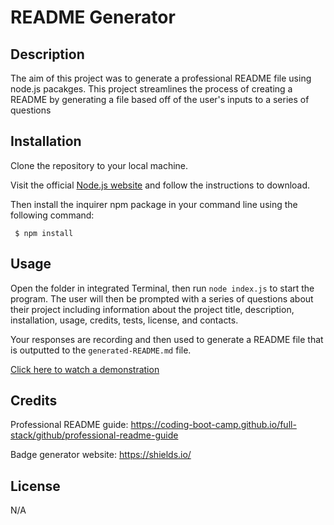 # README Generator

## Description

The aim of this project was to generate a professional README file using node.js pacakges. This project streamlines the process of creating a README by generating a file based off of the user's inputs to a series of questions

## Installation

Clone the repository to your local machine.

Visit the official [Node.js website](https://nodejs.org/en/) and follow the instructions to download.

Then install the inquirer npm package in your command line using the following command:

` $ npm install`

## Usage

Open the folder in integrated Terminal, then run `node index.js` to start the program. The user will then be prompted with a series of questions about their project including information about the project title, description, installation, usage, credits, tests, license, and contacts.

Your responses are recording and then used to generate a README file that is outputted to the `generated-README.md` file.

[Click here to watch a demonstration](https://drive.google.com/file/d/1Sn5Zsr94I_gTy7bo1gu92wDvuucS2qCa/view)

## Credits

Professional README guide: https://coding-boot-camp.github.io/full-stack/github/professional-readme-guide

Badge generator website: https://shields.io/

## License

N/A
